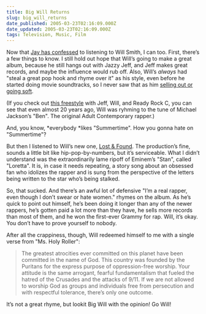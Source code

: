 ```yaml
---
title: Big Will Returns
slug: big_will_returns
date_published: 2005-03-23T02:16:09.000Z
date_updated: 2005-03-23T02:16:09.000Z
tags: Television, Music, Film
---
```


Now that [Jay has confessed](http://www.hiphopmusic.com/archives/000906.html) to listening to Will Smith, I can too. First, there’s a few things to know. I still hold out hope that Will’s going to make a great album, because he still hangs out with Jazzy Jeff, and Jeff makes great records, and maybe the influence would rub off. Also, Will’s *always* had "steal a great pop hook and rhyme over it" as his style, even before he started doing movie soundtracks, so I never saw that as him [selling out or going soft](http://entertainment.timesonline.co.uk/printFriendly/0,,2100-14411-1507973-14411,00.html).

(If you check out [this freestyle](http://thebox2.free.fr/beatbox.html) with Jeff, Will, and Ready Rock C, you can see that even almost 20 years ago, Will was ryhming to the tune of Michael Jackson’s "Ben". The original Adult Contemporary rapper.)

And, you know, *everybody *likes "Summertime". How you gonna hate on "Summertime"?

But then I listened to Will’s new one, [Lost & Found](http://www.amazon.com/exec/obidos/tg/detail/-/B0007QS4IC/ref=nosim). The production’s fine, sounds a little bit like hip-pop-by-numbers, but it’s serviceable. What I didn’t understand was the extraordinarily lame ripoff of Eminem’s "Stan", called "Loretta". It is, in case it needs repeating, a story song about an obsessed fan who idolizes the rapper and is sung from the perspective of the letters being written to the star who’s being stalked.

So, that sucked. And there’s an awful lot of defensive "I’m a real rapper, even though I don’t swear or hate women." rhymes on the album. As he’s quick to point out himself, he’s been doing it longer than any of the newer rappers, he’s gotten paid a lot more than they have, he sells more records than most of them, and he won the first-ever Grammy for rap. Will, it’s okay. You don’t have to prove yourself to nobody.

After all the crappiness, though, Will redeemed himself to me with a single verse from "Ms. Holy Roller":

> The greatest atrocities ever committed on this planet have been committed in the name of God. This country was founded by the Puritans for the express purpose of oppression-free worship. Your attitude is the same arrogant, fearful fundamentalism that fueled the hatred of the Crusades and the attacks of 9/11. If we are not allowed to worship God as groups and individuals free from persecution and with respectful tolerance, there’s only one outcome.

It’s not a great rhyme, but lookit Big Will with the opinion! Go Will!
